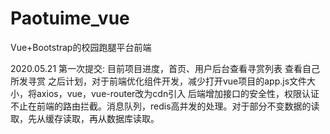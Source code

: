 # Paotuime_vue
Vue+Bootstrap的校园跑腿平台前端

2020.05.21 第一次提交:   目前项目进度，首页、用户后台查看寻赏列表
                         查看自己所发寻赏
之后计划，对于前端优化组件开发，减少打开vue项目的app.js文件大小，将axios，vue，vue-router改为cdn引入
后端增加接口的安全性，权限认证不止在前端的路由拦截。消息队列，redis高并发的处理。对于部分不变数据的读取，先从缓存读取，再从数据库读取。
